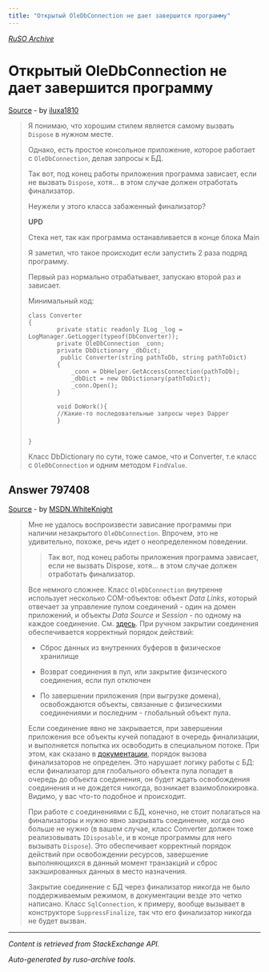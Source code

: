 ```yaml
---
title: "Открытый OleDbConnection не дает завершится программу"
---
```

<p><i><a href="https://github.com/MSDN-WhiteKnight/ruso-archive/">RuSO Archive</a></i></p>
<h1>Открытый OleDbConnection не дает завершится программу</h1>
<p><a href="https://ru.stackoverflow.com/questions/796861/%d0%9e%d1%82%d0%ba%d1%80%d1%8b%d1%82%d1%8b%d0%b9-oledbconnection-%d0%bd%d0%b5-%d0%b4%d0%b0%d0%b5%d1%82-%d0%b7%d0%b0%d0%b2%d0%b5%d1%80%d1%88%d0%b8%d1%82%d1%81%d1%8f-%d0%bf%d1%80%d0%be%d0%b3%d1%80%d0%b0%d0%bc%d0%bc%d1%83">Source</a> - by <a href="https://ru.stackoverflow.com/users/32793/iluxa1810">iluxa1810</a></p>
<blockquote>
<p>Я понимаю, что хорошим стилем является самому вызвать <code>Dispose</code> в нужном месте.</p>

<p>Однако, есть простое консольное приложение, которое работает с <code>OleDbConnection</code>, делая запросы к БД.</p>

<p>Так вот, под конец работы приложения программа зависает, если не вызвать <code>Dispose</code>, хотя... в этом случае должен отработать финализатор.</p>

<p>Неужели у этого класса забаженный финализатор?</p>

<p><strong>UPD</strong></p>

<p>Стека нет, так как программа останавливается в конце блока Main</p>

<p>Я заметил, что такое происходит если запустить 2 раза подряд программу.</p>

<p>Первый раз нормально отрабатывает, запускаю второй раз и зависает.</p>

<p>Минимальный код:</p>

<pre><code>class Converter
{
        private static readonly ILog _log = LogManager.GetLogger(typeof(DbConverter));
        private OleDbConnection _conn;
        private DbDictionary _dbDict;
         public Converter(string pathToDb, string pathToDict)
        {
            _conn = DbHelper.GetAccessConnection(pathToDb);
            _dbDict = new DbDictionary(pathToDict);
            _conn.Open();
        }

        void DoWork(){
        //Какие-то последовательные запросы через Dapper
        }


}
</code></pre>

<p>Класс DbDictionary по сути, тоже самое, что и Converter, т.е класс с <code>OleDbConnection</code> и одним методом <code>FindValue</code>.</p>

</blockquote>
<h2>Answer 797408</h2>
<p><a href="https://ru.stackoverflow.com/a/797408/">Source</a> - by <a href="https://ru.stackoverflow.com/users/240512/msdn-whiteknight">MSDN.WhiteKnight</a></p>
<blockquote>
<p>Мне не удалось воспроизвести зависание программы при наличии незакрытого <code>OleDbConnection</code>. Впрочем, это не удивительно, похоже, речь идет о неопределенном поведении.</p>

<blockquote>
  <p>Так вот, под конец работы приложения программа зависает, если не вызвать Dispose, хотя... в этом случае должен отработать финализатор.</p>
</blockquote>

<p>Все немного сложнее. Класс <code>OleDbConnection</code> внутренне использует несколько COM-объектов: объект <em>Data Links</em>, который отвечает за управление пулом соединений - один на домен приложений, и объекты <em>Data Source</em> и <em>Session</em> - по одному на каждое соединение. См. <a href="https://referencesource.microsoft.com/#System.Data/System/Data/OleDb/OleDbWrapper.cs,9b3ba9571a56b8f6" rel="nofollow noreferrer">здесь</a>. При ручном закрытии соединения обеспечивается корректный порядок действий:</p>

<ul>
<li><p>Сброс данных из внутренних буферов в физическое хранилище</p></li>
<li><p>Возврат соединения в пул, или закрытие физического соединения, если пул отключен</p></li>
<li><p>По завершении приложения (при выгрузке домена), освобождаются объекты, связанные с физическими соединениями и последним - глобальный объект пула.</p></li>
</ul>

<p>Если соединение явно не закрывается, при завершении приложения все объекты кучей попадают в очередь финализации, и выполняется попытка их освободить в специальном потоке. При этом, как сказано в <a href="https://msdn.microsoft.com/en-us/library/system.object.finalize%28v=vs.110%29.aspx?f=255&amp;MSPPError=-2147217396" rel="nofollow noreferrer">документации</a>, порядок вызова финализаторов не определен. Это нарушает логику работы с БД: если финализатор для глобального объекта пула попадет в очередь до объекта соединения, он будет ждать освобождения соединения и не дождется никогда, возникает взаимоблокировка. Видимо, у вас что-то подобное и происходит. </p>

<p>При работе с соединениями с БД, конечно, не стоит полагаться на финализаторы и нужно явно закрывать соединение, когда оно больше не нужно (в вашем случае, класс Converter должен тоже реализовывать <code>IDisposable</code>, и в конце программы для него вызывать <code>Dispose</code>). Это обеспечивает  корректный порядок действий при освобождении ресурсов, завершение выполняющихся в данный момент транзакций и сброс закэшированных данных в место назначения. </p>

<p>Закрытие соединение с БД через финализатор никогда не было поддерживаемым режимом, в документации везде это четко написано. Класс <code>SqlConnection</code>, к примеру, вообще вызывает в конструкторе <code>SuppressFinalize</code>, так что его финализатор никогда не будет вызван. </p>

</blockquote>
<hr/>
<p><i>Content is retrieved from StackExchange API. </i></p>
<p><i>Auto-generated by ruso-archive tools. </i></p>

